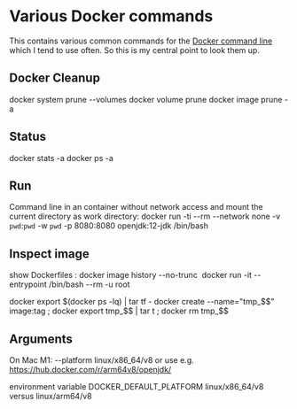 # Various Docker commands

This contains various common commands for the 
[Docker command line](https://docs.docker.com/engine/reference/commandline/cli/)
which I tend to use often. So this is my central point to look them up.

## Docker Cleanup

docker system prune --volumes
docker volume prune
docker image prune -a

## Status

docker stats -a
docker ps -a

## Run

Command line in an container without network access and mount the current directory as work directory:
docker run -ti --rm --network none -v `pwd`:`pwd` -w `pwd` -p 8080:8080 openjdk:12-jdk /bin/bash

## Inspect image

show Dockerfiles : 
docker image history --no-trunc <img>
docker run -it --entrypoint /bin/bash --rm -u root <img>

docker export $(docker ps -lq) | tar tf -
docker create --name="tmp_$$" image:tag ; docker export tmp_$$ | tar t ; docker rm tmp_$$

## Arguments

On Mac M1: --platform linux/x86_64/v8
or use e.g. https://hub.docker.com/r/arm64v8/openjdk/

environment variable DOCKER_DEFAULT_PLATFORM
linux/x86_64/v8 versus linux/arm64/v8
